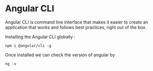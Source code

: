 # Angular CLI

Angular CLI is command line interface that makes it easier to create an application that works and follows best practices, right out of the box.

Installing the Angular CLI globally :

`
npm i @angular/cli -g
`

Once installed we can check the version of angular by 

`
ng -v
`

